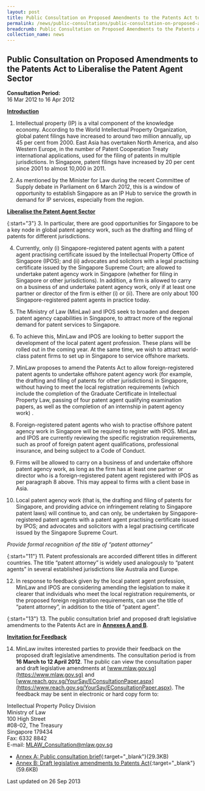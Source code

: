 ```yaml
---
layout: post
title: Public Consultation on Proposed Amendments to the Patents Act to Liberalise the Patent Agent Sector
permalink: /news/public-consultations/public-consultation-on-proposed-amendments-to-the-patents-act-to-liberalise-the-patent-agent-sector/
breadcrumb: Public Consultation on Proposed Amendments to the Patents Act to Liberalise the Patent Agent Sector
collection_name: news
---
```


Public Consultation on Proposed Amendments to the Patents Act to Liberalise the Patent Agent Sector
---

**Consultation Period:**  
16 Mar 2012 to 16 Apr 2012

<b><u>Introduction</u></b>

 1. Intellectual property (IP) is a vital component of the knowledge economy. According to the World Intellectual Property Organization, global patent filings have increased to around two million annually, up 45 per cent from 2000. East Asia has overtaken North America, and also Western Europe, in the number of Patent Cooperation Treaty international applications, used for the filing of patents in multiple jurisdictions. In Singapore, patent filings have increased by 20 per cent since 2001 to almost 10,000 in 2011.

 2. As mentioned by the Minister for Law during the recent Committee of Supply debate in Parliament on 6 March 2012, this is a window of opportunity to establish Singapore as an IP Hub to service the growth in demand for IP services, especially from the region. 

<b><u>Liberalise the Patent Agent Sector</u></b>

{:start="3"}
 3. In particular, there are good opportunities for Singapore to be a key node in global patent agency work, such as the drafting and filing of patents for different jurisdictions. 

 4. Currently, only (i) Singapore-registered patent agents with a patent agent practising certificate issued by the Intellectual Property Office of Singapore (IPOS); and (ii) advocates and solicitors with a legal practising certificate issued by the Singapore Supreme Court; are allowed to undertake patent agency work in Singapore (whether for filing in Singapore or other jurisdictions).  In addition, a firm is allowed to carry on a business of and undertake patent agency work, only if at least one partner or director of the firm is either (i) or (ii). There are only about 100 Singapore-registered patent agents in practice today.

 5. The Ministry of Law (MinLaw) and IPOS seek to broaden and deepen patent agency capabilities in Singapore, to attract more of the regional demand for patent services to Singapore. 

 6. To achieve this, MinLaw and IPOS are looking to better support the development of the local patent agent profession.  These plans will be rolled out in the coming year. At the same time, we wish to attract world-class patent firms to set up in Singapore to service offshore markets.

 7. MinLaw proposes to amend the Patents Act to allow foreign-registered patent agents to undertake offshore patent agency work (for example, the drafting and filing of patents for other jurisdictions) in Singapore, without having to meet the local registration requirements (which include the completion of the Graduate Certificate in Intellectual Property Law, passing of four patent agent qualifying examination papers, as well as the completion of an internship in patent agency work) . 

 8. Foreign-registered patent agents who wish to practise offshore patent agency work in Singapore will be required to register with IPOS. MinLaw and IPOS are currently reviewing the specific registration requirements, such as proof of foreign patent agent qualifications, professional insurance, and being subject to a Code of Conduct. 

 9. Firms will be allowed to carry on a business of and undertake offshore patent agency work, as long as the firm has at least one partner or director who is a foreign-registered patent agent registered with IPOS as per paragraph 8 above. This may appeal to firms with a client base in Asia.

10. Local patent agency work (that is, the drafting and filing of patents for Singapore, and providing advice on infringement relating to Singapore patent laws) will continue to, and can only, be undertaken by Singapore-registered patent agents with a patent agent practising certificate issued by IPOS; and advocates and solicitors with a legal practising certificate issued by the Singapore Supreme Court.

<i>Provide formal recognition of the title of “patent attorney”</i>

{:start="11"}
11. Patent professionals are accorded different titles in different countries. The title “patent attorney” is widely used analogously to “patent agents” in several established jurisdictions like Australia and Europe.

12. In response to feedback given by the local patent agent profession, MinLaw and IPOS are considering amending the legislation to make it clearer that individuals who meet the local registration requirements, or the proposed foreign registration requirements, can use the title of “patent attorney”, in addition to the title of “patent agent”.   

{:start="13"}
13. The public consultation brief and proposed draft legislative amendments to the Patents Act are in <b><u>Annexes A and B</u></b>.

<b><u>Invitation for Feedback</u></b>

14. MinLaw invites interested parties to provide their feedback on the proposed draft legislative amendments. The consultation period is from **16 March to 12 April 2012**. The public can view the consultation paper and draft legislative amendments at [www.mlaw.gov.sg](https://www.mlaw.gov.sg) and [www.reach.gov.sg/YourSay/EConsultationPaper.aspx](https://www.reach.gov.sg/YourSay/EConsultationPaper.aspx). The feedback may be sent in electronic or hard copy form to:

<p class="address-centered">
  Intellectual Property Policy Division<br>
  Ministry of Law<br>
  100 High Street<br>
  #08-02, The Treasury<br>
  Singapore 179434<br>
  Fax: 6332 8842<br>
  E-mail: <a href="mailto:MLAW_Consultation@mlaw.gov.sg">MLAW_Consultation@mlaw.gov.sg</a>
</p>

* [Annex A: Public consultation brief](/files/linkclickf011.pdf/){:target="_blank"}(29.3KB)
* [Annex B: Draft legislative amendments to Patents Act](/files/linkclick5b20.pdf/){:target="_blank"}(59.6KB)

<p class="right-side-updated">Last updated on 26 Sep 2013</p>


